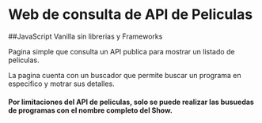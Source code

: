 # Web de consulta de API de Peliculas
##JavaScript Vanilla sin librerias y Frameworks
<p>Pagina simple que consulta un API publica para mostrar un listado de peliculas.</p>
<p>La pagina cuenta con un buscador que permite buscar un programa en especifico y motrar sus detalles.</p>
<h4>Por limitaciones del API de peliculas, solo se puede realizar las busuedas de programas con el nombre completo del Show.</h4>
